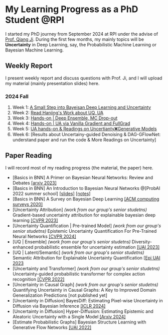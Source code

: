 # My Learning Progress as a PhD Student @RPI
I started my PhD journey from September 2024 at RPI under the advise of [Prof. Qiang Ji](https://scholar.google.com/citations?user=vAXmpVIAAAAJ&hl=en). During the first few months, my mainly topics will be **Uncertainty** in Deep Learning, say, the Probabilistic Machine Learning or Bayesian Machine Learning.
## Weekly Report
I present weekly report and discuss questions with Prof. Ji, and I will upload my material (mainly presentation slides) here.

### 2024 Fall
1. Week 1: [A Small Step into Bayeisan Deep Learning and Uncertainty](https://wma17.github.io//Weekly-Report/Weekly%20Report%2C%2020240906.pdf)
2. Week 2: [Read Hanjing's Work about UQ, UA](https://wma17.github.io//Weekly-Report/Weekly%20Report%2C%2020240913.pdf)
3. Week 3: [Hands-on | Deep Ensemble, MC Drop-out](https://wma17.github.io//Weekly-Report/Weekly%20Report%2C%2020240920(not%20complete).pdf)
4. Week 4: [Hands-on | UA via Vanilla Gradient and FullGrad](https://wma17.github.io//Weekly-Report/Weekly%20Report%2C%2020240927%20(not%20complete).pdf)
5. Week 5: [UA hands-on & Readings on Uncertianty❌Generative Models](https://wma17.github.io//Weekly-Report/Weekly%20Report%2C%2020241004.md)
6. Week 6: [Results about Uncertainy-guided Denoising & DAG-GFlowNet: understand paper and run the code & More Readings on Uncertainty]

## Paper Reading
I will record most of my reading progress (the material, the paper) here.

* [Basics in BNN] A Primer on Bayesian Neural Networks: Review and Debates [[arxiv 2023]](https://arxiv.org/abs/2309.16314)
* [Basics in BNN] An Introduction to Bayesian Neural Networks @[ProbAI 2022 summer school] [[slides]](http://yingzhenli.net/home/pdf/ProbAI2022_vi_bnn_tutorial.pdf) [[notes]](http://yingzhenli.net/home/pdf/ProbAI2022_lecture_note.pdf)
* [Basics in BNN] A Survey on Bayesian Deep Learning [[ACM computing surveys 2020]](https://dl.acm.org/doi/pdf/10.1145/3409383)
* [Uncertainty Attribution] *(work from our group's senior studetns)* Gradient-based uncertainty attribution for explainable bayesian deep learning [[CVPR 2023]](https://openaccess.thecvf.com/content/CVPR2023/papers/Wang_Gradient-Based_Uncertainty_Attribution_for_Explainable_Bayesian_Deep_Learning_CVPR_2023_paper.pdf)
* [Uncertainty Quantification | Pre-trained Model] *(work from our group's senior studetns)* Epistemic Uncertainty Quantification For Pre-Trained Neural Networks [[CVPR 2024]](https://openaccess.thecvf.com/content/CVPR2024/papers/Wang_Epistemic_Uncertainty_Quantification_For_Pre-Trained_Neural_Networks_CVPR_2024_paper.pdf)
* [UQ | Ensemble] *(work from our group's senior studetns)* Diversity-enhanced probabilistic ensemble for uncertainty estimation [[UAI 2023]](https://proceedings.mlr.press/v216/wang23c/wang23c.pdf)
* [UQ | Latent/Semantic] *(work from our group's senior studetns)* Semantic Attribution for Explainable Uncertainty Quantification [[Epi UAI 2023](https://link.springer.com/chapter/10.1007/978-3-031-57963-9_8)
* [Uncertainty and Transformer] *(work from our group's senior studetns)* Uncertainty-guided probabilistic transformer for complex action recognition [[CVPR 2022]](https://openaccess.thecvf.com/content/CVPR2022/papers/Guo_Uncertainty-Guided_Probabilistic_Transformer_for_Complex_Action_Recognition_CVPR_2022_paper.pdf)
* [Uncertainty in Causal Graph] *(work from our group's senior studetns)* Quantifying Uncertainty in Causal Graphs: A Key to Improved Domain Generalization Predictions [not published yet]
* [Uncertainty in Diffusion] BayesDiff: Estimating Pixel-wise Uncertainty in Diffusion via Bayesian Inference [[ICLR 2024]](https://arxiv.org/abs/2310.11142)
* [Uncertainty in Diffusion] Hyper-Diffusion: Estimating Epistemic and Aleatoric Uncertainty with a Single Model [[Arxiv 2024]](https://arxiv.org/abs/2402.03478)
* [Estimate Probabilistic Graphs] Bayesian Structure Learning with Generative Flow Networks [[UAI 2022]](https://proceedings.mlr.press/v180/deleu22a/deleu22a.pdf)
